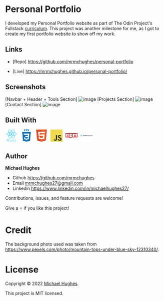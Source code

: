 <h1>Personal Portfolio</h1>

I developed my Personal Portfolio website as part of The Odin Project's Fullstack [curriculum](https://www.theodinproject.com/lessons/node-path-advanced-html-and-css-personal-portfolio).
This project was another milestone for me, as I got to create my first portfolio website to show off my work.

## Links

- [Repo] https://github.com/mrmchughes/personal-portfolio

- [Live] https://mrmchughes.github.io/personal-portfolio/

## Screenshots

[Navbar + Header + Tools Section] ![image](https://user-images.githubusercontent.com/10659805/172677468-13859c95-7bb9-4e97-bf85-d48e56016996.png)
[Projects Section] ![image](https://user-images.githubusercontent.com/10659805/172677627-77ba442c-24f2-4a0e-8304-c57e1490f9de.png)
[Contact Section] ![image](https://user-images.githubusercontent.com/10659805/172677704-43fc18a7-0c07-4a79-9af1-d98208640775.png)

## Built With

<img src="https://github.com/devicons/devicon/blob/master/icons/react/react-original-wordmark.svg" title="React" alt="React" width="40" height="40"/>&nbsp;
<img src="https://github.com/devicons/devicon/blob/master/icons/css3/css3-plain-wordmark.svg"  title="CSS3" alt="CSS" width="40" height="40"/>&nbsp;
<img src="https://github.com/devicons/devicon/blob/master/icons/html5/html5-original.svg" title="HTML5" alt="HTML" width="40" height="40"/>&nbsp;
<img src="https://github.com/devicons/devicon/blob/master/icons/javascript/javascript-original.svg" title="JavaScript" alt="JavaScript" width="40" height="40"/>&nbsp;
<img src="https://github.com/devicons/devicon/blob/master/icons/npm/npm-original-wordmark.svg" title="npm" alt="npm" width="40" height="40"/>&nbsp; <img src="https://github.com/devicons/devicon/blob/master/icons/tailwindcss/tailwindcss-original-wordmark.svg" title="npm" alt="npm" width="40" height="40"/>&nbsp;

## Author

**Michael Hughes**

- Github https://github.com/mrmchughes
- Email mrmchughes27@gmail.com
- Linkedin https://www.linkedin.com/in/michaelhughes27/

Contributions, issues, and feature requests are welcome!

Give a ⭐️ if you like this project!

# Credit

The background photo used was taken from https://www.pexels.com/photo/mountain-tops-under-blue-sky-12310340/.

# License

Copyright © 2022 [Michael Hughes](https://github.com/mrmchughes).

This project is MIT licensed.
